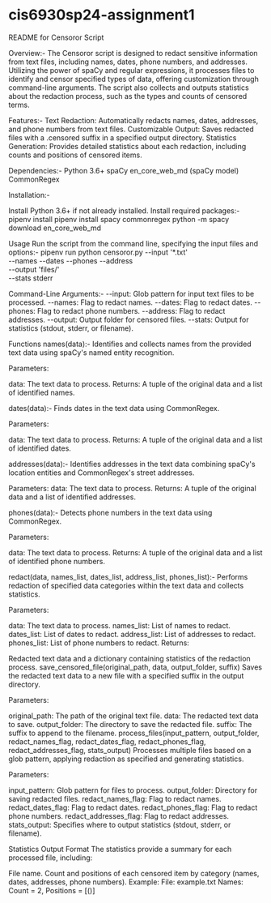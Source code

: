 # cis6930sp24-assignment1

README for Censoror Script

Overview:-
The Censoror script is designed to redact sensitive information from text files, including names, dates, phone numbers, and addresses. Utilizing the power of spaCy and regular expressions, it processes files to identify and censor specified types of data, offering customization through command-line arguments. The script also collects and outputs statistics about the redaction process, such as the types and counts of censored terms.

Features:-
Text Redaction: Automatically redacts names, dates, addresses, and phone numbers from text files.
Customizable Output: Saves redacted files with a .censored suffix in a specified output directory.
Statistics Generation: Provides detailed statistics about each redaction, including counts and positions of censored items.

Dependencies:-
Python 3.6+
spaCy
en_core_web_md (spaCy model)
CommonRegex

Installation:-

Install Python 3.6+ if not already installed.
Install required packages:-
pipenv install
pipenv install spacy commonregex
python -m spacy download en_core_web_md

Usage
Run the script from the command line, specifying the input files and options:-
pipenv run python censoror.py --input '*.txt' \
                    --names --dates --phones --address\
                    --output 'files/' \
                    --stats stderr

Command-Line Arguments:-
--input: Glob pattern for input text files to be processed.
--names: Flag to redact names.
--dates: Flag to redact dates.
--phones: Flag to redact phone numbers.
--address: Flag to redact addresses.
--output: Output folder for censored files.
--stats: Output for statistics (stdout, stderr, or filename).

Functions
names(data):-
Identifies and collects names from the provided text data using spaCy's named entity recognition.

Parameters:

data: The text data to process.
Returns:
A tuple of the original data and a list of identified names.

dates(data):-
Finds dates in the text data using CommonRegex.

Parameters:

data: The text data to process.
Returns:
A tuple of the original data and a list of identified dates.

addresses(data):-
Identifies addresses in the text data combining spaCy's location entities and CommonRegex's street addresses.

Parameters:
data: The text data to process.
Returns:
A tuple of the original data and a list of identified addresses.

phones(data):-
Detects phone numbers in the text data using CommonRegex.

Parameters:

data: The text data to process.
Returns:
A tuple of the original data and a list of identified phone numbers.

redact(data, names_list, dates_list, address_list, phones_list):-
Performs redaction of specified data categories within the text data and collects statistics.

Parameters:

data: The text data to process.
names_list: List of names to redact.
dates_list: List of dates to redact.
address_list: List of addresses to redact.
phones_list: List of phone numbers to redact.
Returns:

Redacted text data and a dictionary containing statistics of the redaction process.
save_censored_file(original_path, data, output_folder, suffix)
Saves the redacted text data to a new file with a specified suffix in the output directory.

Parameters:

original_path: The path of the original text file.
data: The redacted text data to save.
output_folder: The directory to save the redacted file.
suffix: The suffix to append to the filename.
process_files(input_pattern, output_folder, redact_names_flag, redact_dates_flag, redact_phones_flag, redact_addresses_flag, stats_output)
Processes multiple files based on a glob pattern, applying redaction as specified and generating statistics.

Parameters:

input_pattern: Glob pattern for files to process.
output_folder: Directory for saving redacted files.
redact_names_flag: Flag to redact names.
redact_dates_flag: Flag to redact dates.
redact_phones_flag: Flag to redact phone numbers.
redact_addresses_flag: Flag to redact addresses.
stats_output: Specifies where to output statistics (stdout, stderr, or filename).

Statistics Output Format
The statistics provide a summary for each processed file, including:

File name.
Count and positions of each censored item by category (names, dates, addresses, phone numbers).
Example:
File: example.txt
Names: Count = 2, Positions = [()]

